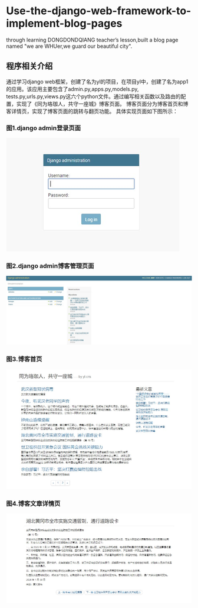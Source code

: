# Use-the-django-web-framework-to-implement-blog-pages
through learning DONGDONDQIANG teacher’s lesson,built a blog page named "we are WHUer,we guard our beautiful city".
## 程序相关介绍
通过学习django web框架，创建了名为yl的项目，在项目yl中，创建了名为app1的应用。该应用主要包含了admin.py,apps.py,models.py,
tests.py,urls.py,views.py这六个python文件。通过编写相关函数以及路由的配置，实现了《同为珞珈人，共守一座城》博客页面。
博客页面分为博客首页和博客详情页，实现了博客页面的跳转与翻页功能。
具体实现页面如下图所示：


### 图1.django admin登录页面

![image](https://github.com/yl-cris/Use-the-django-web-framework-to-implement-blog-pages/blob/master/images/1.jpg)

### 图2.django admin博客管理页面
![image](https://github.com/yl-cris/Use-the-django-web-framework-to-implement-blog-pages/blob/master/images/2.jpg)

### 图3.博客首页
![image](https://github.com/yl-cris/Use-the-django-web-framework-to-implement-blog-pages/blob/master/images/3.jpg)

### 图4.博客文章详情页
![image](https://github.com/yl-cris/Use-the-django-web-framework-to-implement-blog-pages/blob/master/images/4.jpg)
